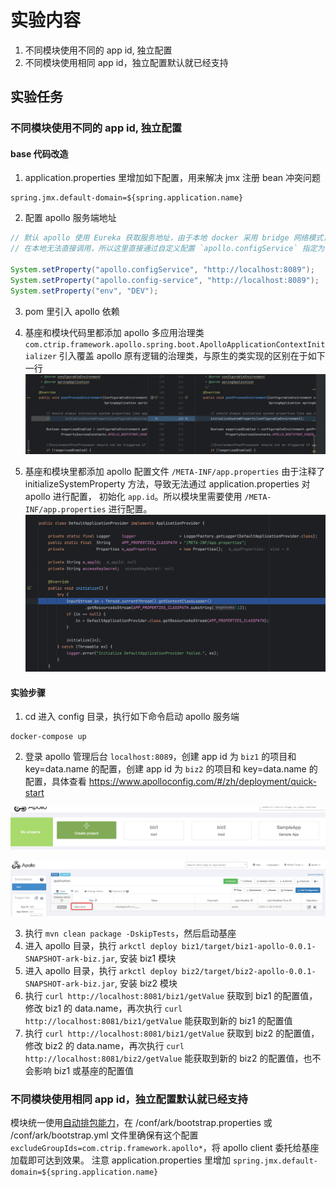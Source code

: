 # 实验内容


1. 不同模块使用不同的 app id, 独立配置
2. 不同模块使用相同 app id，独立配置默认就已经支持

## 实验任务
### 不同模块使用不同的 app id, 独立配置
#### base 代码改造
1. application.properties 里增加如下配置，用来解决 jmx 注册 bean 冲突问题
```properties
spring.jmx.default-domain=${spring.application.name}
```
2. 配置 apollo 服务端地址
```java
// 默认 apollo 使用 Eureka 获取服务地址，由于本地 docker 采用 bridge 网络模式，通过 Eureka 获取到的是虚拟子网服务地址
// 在本地无法直接调用，所以这里直接通过自定义配置 `apollo.configService` 指定为 localhost

System.setProperty("apollo.configService", "http://localhost:8089");
System.setProperty("apollo.config-service", "http://localhost:8089");
System.setProperty("env", "DEV");
```
3. pom 里引入 apollo 依赖

4. 基座和模块代码里都添加 apollo 多应用治理类 `com.ctrip.framework.apollo.spring.boot.ApolloApplicationContextInitializer`
   引入覆盖 apollo 原有逻辑的治理类，与原生的类实现的区别在于如下一行
   ![diff.png](imgs/diff.png)

5. 基座和模块里都添加 apollo 配置文件 `/META-INF/app.properties`
   由于注释了 initializeSystemProperty 方法，导致无法通过 application.properties 对 apollo 进行配置， 初始化 `app.id`。所以模块里需要使用 `/META-INF/app.properties` 进行配置。
   ![init.png](imgs/init.png)

#### 实验步骤
1. cd 进入 config 目录，执行如下命令启动 apollo 服务端
```shell
docker-compose up
```
2. 登录 apollo 管理后台 `localhost:8089`，创建 app id 为 `biz1` 的项目和 key=data.name 的配置，创建 app id 为 `biz2` 的项目和 key=data.name 的配置，具体查看 https://www.apolloconfig.com/#/zh/deployment/quick-start

![apps.png](imgs/apps.png)

![app-data-name.png](imgs/app-data-name.png)

3. 执行 `mvn clean package -DskipTests`，然后启动基座
4. 进入 apollo 目录，执行 `arkctl deploy biz1/target/biz1-apollo-0.0.1-SNAPSHOT-ark-biz.jar`, 安装 biz1 模块
5. 进入 apollo 目录，执行 `arkctl deploy biz2/target/biz2-apollo-0.0.1-SNAPSHOT-ark-biz.jar`, 安装 biz2 模块
6. 执行 `curl http://localhost:8081/biz1/getValue` 获取到 biz1 的配置值，修改 biz1 的 data.name，再次执行 `curl http://localhost:8081/biz1/getValue` 能获取到新的 biz1 的配置值
7. 执行 `curl http://localhost:8081/biz1/getValue` 获取到 biz2 的配置值，修改 biz2 的 data.name，再次执行 `curl http://localhost:8081/biz2/getValue` 能获取到新的 biz2 的配置值，也不会影响 biz1 或基座的配置值

### 不同模块使用相同 app id，独立配置默认就已经支持
模块统一使用[自动排包能力](https://sofaserverless.gitee.io/docs/tutorials/module-development/module-slimming/#%E4%B8%80%E9%94%AE%E8%87%AA%E5%8A%A8%E7%98%A6%E8%BA%AB)，在 /conf/ark/bootstrap.properties 或 /conf/ark/bootstrap.yml 文件里确保有这个配置 `excludeGroupIds=com.ctrip.framework.apollo*`，将 apollo client 委托给基座加载即可达到效果。
注意 application.properties 里增加 `spring.jmx.default-domain=${spring.application.name}`

